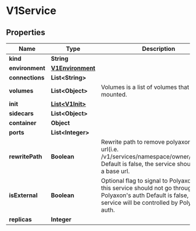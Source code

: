 

# V1Service


## Properties

| Name | Type | Description | Notes |
|------------ | ------------- | ------------- | -------------|
|**kind** | **String** |  |  [optional] |
|**environment** | [**V1Environment**](V1Environment.md) |  |  [optional] |
|**connections** | **List&lt;String&gt;** |  |  [optional] |
|**volumes** | **List&lt;Object&gt;** | Volumes is a list of volumes that can be mounted. |  [optional] |
|**init** | [**List&lt;V1Init&gt;**](V1Init.md) |  |  [optional] |
|**sidecars** | **List&lt;Object&gt;** |  |  [optional] |
|**container** | **Object** |  |  [optional] |
|**ports** | **List&lt;Integer&gt;** |  |  [optional] |
|**rewritePath** | **Boolean** | Rewrite path to remove polyaxon base url(i.e. /v1/services/namespace/owner/project/). Default is false, the service shoud handle a base url. |  [optional] |
|**isExternal** | **Boolean** | Optional flag to signal to Polyaxon that this service should not go through Polyaxon&#39;s auth Default is false, the service will be controlled by Polyaxon&#39;s auth. |  [optional] |
|**replicas** | **Integer** |  |  [optional] |



